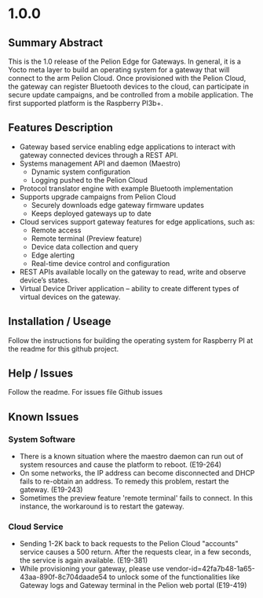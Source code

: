 # 1.0.0
## Summary Abstract 
This is the 1.0 release of the Pelion Edge for Gateways.  In general, it is a Yocto meta layer to build an operating system for a gateway that will connect to the arm Pelion Cloud.   Once provisioned with the Pelion Cloud, the gateway can register Bluetooth devices to the cloud, can participate in secure update campaigns, and be controlled from a mobile application.   The first supported platform is the Raspberry PI3b+.    
## Features Description 
- Gateway based service enabling edge applications to interact with gateway connected devices through a REST API. 
- Systems management API and daemon (Maestro) 
  - Dynamic system configuration 
  - Logging pushed to the Pelion Cloud 
- Protocol translator engine with example Bluetooth implementation
- Supports upgrade campaigns from Pelion Cloud 
  - Securely downloads edge gateway firmware updates 
  - Keeps deployed gateways up to date 
- Cloud services support gateway features for edge applications, such as: 
  - Remote access 
  - Remote terminal (Preview feature) 
  - Device data collection and query 
  - Edge alerting 
  - Real-time device control and configuration 
- REST APIs available locally on the gateway to read, write and observe device’s states.  
- Virtual Device Driver application – ability to create different types of virtual devices on the gateway.  

## Installation / Useage 
Follow the instructions for building the operating system for Raspberry PI at the readme for this github project. 
## Help / Issues
Follow the readme.  For issues file Github issues
## Known Issues 
### System Software 
- There is a known situation where the maestro daemon can run out of system resources and cause the platform to reboot.  (E19-264) 
- On some networks, the IP address can become disconnected and DHCP fails to re-obtain an address.  To remedy this problem, restart the gateway. (E19-243) 
- Sometimes the preview feature 'remote terminal' fails to connect.  In this instance, the workaround is to restart the gateway. 

### Cloud Service 
- Sending 1-2K back to back requests to the Pelion Cloud "accounts" service causes a 500 return.  After the requests clear, in a few seconds, the service is again available.  (E19-381) 
- While provisioning your gateway, please use vendor-id=42fa7b48-1a65-43aa-890f-8c704daade54 to unlock some of the functionalities like Gateway logs and Gateway terminal in the Pelion web portal (E19-419) 
